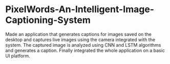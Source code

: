 # PixelWords-An-Intelligent-Image-Captioning-System
Made an application that generates captions for images saved on the desktop and captures live images using the camera integrated with the system. The captured image is analyzed using CNN and LSTM algorithms and generates a caption. Finally integrated the whole application on a basic UI platform.
